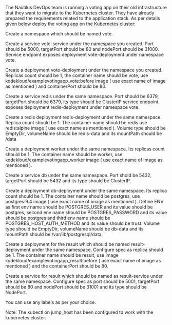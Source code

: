 The Nautilus DevOps team is running a voting app on their old infrastructure that they want to migrate to the Kubernetes cluster. They have already prepared the requirements related to the application stack. As per details given below deploy the voting app on the Kubernetes cluster:


Create a namespace which should be named vote.

Create a service vote-service under the namespace you created. Port should be 5000, targetPort should be 80 and nodePort should be 31000. Service endpoint exposes deployment vote-deployment under namespace vote.

Create a deployment vote-deployment under the namespace you created. Replicas count should be 1, the container name should be vote, use kodekloud/examplevotingapp_vote:before image ( use exact name of image as mentioned ) and containerPort should be 80.

Create a service redis under the same namespace. Port should be 6379, targetPort should be 6379, its type should be ClusterIP service endpoint exposes deployment redis-deployment under namespace vote.

Create a redis deployment redis-deployment under the same namespace. Replica count should be 1. The container name should be redis use redis:alpine image ( use exact name as mentioned ). Volume type should be EmptyDir, volumeName should be redis-data and its mountPath should be /data

Create a deployment worker under the same namespace. Its replicas count should be 1. The container name should be worker, use kodekloud/examplevotingapp_worker image ( use exact name of image as mentioned ).

Create a service db under the same namespace. Port shold be 5432, targetPort should be 5432 and its type should be ClusterIP.

Create a deployment db-deployment under the same namespace. Its replica count should be 1. The container name should be postgres, use postgres:9.4 image ( use exact name of image as mentioned ). Define ENV as first env name should be POSTGRES_USER and its value should be postgres, second env name should be POSTGRES_PASSWORD and its value should be postgres and third env name should be POSTGRES_HOST_AUTH_METHOD and its value should be trust. Volume type should be EmptyDir, volumeName should be db-data and its mountPath should be /var/lib/postgresql/data.

Create a deployment for the result which should be named result-deployment under the same namespace. Configure spec as replica should be 1. The container name should be result, use image kodekloud/examplevotingapp_result:before ( use exact name of image as mentioned ) and the containerPort should be 80.

Create a service for result which should be named as result-service under the same namespace. Configure spec as port should be 5001, targetPort should be 80 and nodePort should be 31001 and its type should be NodePort.

You can use any labels as per your choice.

Note: The kubectl on jump_host has been configured to work with the kubernetes cluster.